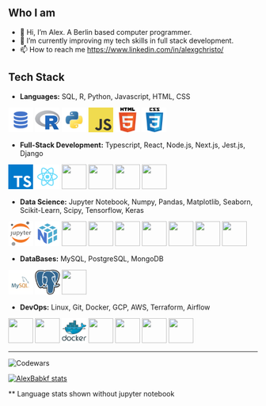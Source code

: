## Who I am

- 👋 Hi, I’m Alex. A Berlin based computer programmer.
- 🌱 I’m currently improving my tech skills in full stack development.
- 📫 How to reach me https://www.linkedin.com/in/alexgchristo/

## Tech Stack

- **Languages:** SQL, R, Python, Javascript, HTML, CSS 

<p float="left">
<img src="https://raw.githubusercontent.com/github/explore/80688e429a7d4ef2fca1e82350fe8e3517d3494d/topics/sql/sql.png" width="50" height="50">
<img src="https://raw.githubusercontent.com/github/explore/80688e429a7d4ef2fca1e82350fe8e3517d3494d/topics/r/r.png" width="50" height="50">
<img src="https://raw.githubusercontent.com/github/explore/80688e429a7d4ef2fca1e82350fe8e3517d3494d/topics/python/python.png" width="50" height="50">
<img src="https://raw.githubusercontent.com/github/explore/80688e429a7d4ef2fca1e82350fe8e3517d3494d/topics/javascript/javascript.png" width="50" height="50">
<img src="https://raw.githubusercontent.com/github/explore/80688e429a7d4ef2fca1e82350fe8e3517d3494d/topics/html/html.png" width="50" height="50">
<img src="https://raw.githubusercontent.com/github/explore/80688e429a7d4ef2fca1e82350fe8e3517d3494d/topics/css/css.png" width="50" height="50">
</p>

- **Full-Stack Development:** Typescript, React, Node.js, Next.js, Jest.js, Django

<p float="left">
  
<img src="https://raw.githubusercontent.com/github/explore/80688e429a7d4ef2fca1e82350fe8e3517d3494d/topics/typescript/typescript.png" width="50" height="50">
<img src="https://raw.githubusercontent.com/github/explore/80688e429a7d4ef2fca1e82350fe8e3517d3494d/topics/react/react.png" width="50" height="50">
<img src="https://github.com/nodejs.png" width="50" height="50">
<img src="https://www.drupal.org/files/project-images/nextjs-icon-dark-background.png" width="50" height="50">
<img src="https://github.com/jestjs.png" width="50" height="50">
<img src="https://github.com/django.png" width="50" height="50">
  
</p>

- **Data Science:** Jupyter Notebook, Numpy, Pandas, Matplotlib, Seaborn, Scikit-Learn, Scipy, Tensorflow, Keras 

<p float="left">
  
<img src="https://raw.githubusercontent.com/github/explore/a4691f04ff219c1c2aa02fc61fda41aa43f1459a/topics/jupyter-notebook/jupyter-notebook.png" width="50" height="50">
<img src="https://raw.githubusercontent.com/github/explore/a4691f04ff219c1c2aa02fc61fda41aa43f1459a/topics/numpy/numpy.png" width="50" height="50">
<img src="https://github.com/pandas-dev.png?size=40" width="50" height="50">
<img src="https://pydata.org/wp-content/uploads/2016/07/matplotlib-logo-300.png" width="50" height="50">
<img src="https://user-images.githubusercontent.com/315810/92254613-279c8000-ee9f-11ea-9b73-5622a7d95f3f.png" width="50" height="50">
<img src="https://camo.githubusercontent.com/69ce21304adac467a8251181f98932e1785abd9d718cdd8edc78d1abbf2dcb49/68747470733a2f2f75706c6f61642e77696b696d656469612e6f72672f77696b6970656469612f636f6d6d6f6e732f302f30352f5363696b69745f6c6561726e5f6c6f676f5f736d616c6c2e737667" width="50" height="50">
<img src="https://scipy.org/images/logo.svg" width="50" height="50">
<img src="https://camo.githubusercontent.com/b861b92581ad5a7b81147073d729eda727f71985d72f3dd198e0afd792a6f9de/68747470733a2f2f7777772e766563746f726c6f676f2e7a6f6e652f6c6f676f732f74656e736f72666c6f772f74656e736f72666c6f772d69636f6e2e737667" width="50" height="50">
<img src="https://encrypted-tbn0.gstatic.com/images?q=tbn:ANd9GcRBmJNKHVuRdikhCIhhvz3-BDt-kH93flEdT-naJtY&s" width="50" height="50">
  
</p>

- **DataBases:** MySQL, PostgreSQL, MongoDB

<p float="left">

<img src="https://raw.githubusercontent.com/github/explore/80688e429a7d4ef2fca1e82350fe8e3517d3494d/topics/mysql/mysql.png" width="50" height="50">
<img src="https://raw.githubusercontent.com/github/explore/80688e429a7d4ef2fca1e82350fe8e3517d3494d/topics/postgresql/postgresql.png" width="50" height="50">
<img src="https://github.com/mongodb.png" width="50" height="50">

</p>

- **DevOps:** Linux, Git, Docker, GCP, AWS, Terraform, Airflow

<p float="left">
  
<img src="https://cdn-icons-png.flaticon.com/512/6124/6124995.png" width="50" height="50">
<img src="https://git-scm.com/images/logos/downloads/Git-Icon-1788C.png" width="50" height="50">
<img src="https://raw.githubusercontent.com/devicons/devicon/master/icons/docker/docker-original-wordmark.svg" width="50" height="50">
<img src="https://camo.githubusercontent.com/582944f6627732531ce1a2e20ad43538d1896e16a5f159ea28fd137dbb8e798a/68747470733a2f2f7777772e766563746f726c6f676f2e7a6f6e652f6c6f676f732f676f6f676c655f636c6f75642f676f6f676c655f636c6f75642d69636f6e2e737667" width="50" height="50">
<img src="https://images.squarespace-cdn.com/content/v1/52ca3b73e4b04a45ef2c5cb6/1551884861331-C9U2RHJQLOPL9F332X5O/AWS_blog_01.PNG" width="50" height="50">
<img src="https://www.svgrepo.com/show/354447/terraform-icon.svg" width="50" height="50">
<img src="https://static-00.iconduck.com/assets.00/airflow-icon-512x512-tpr318yf.png" width="50" height="50">

</p>

-----------


![Codewars](https://www.codewars.com/users/AlexBabkf/badges/small)

[![AlexBabkf stats](https://github-readme-stats-drab-rho.vercel.app/api/top-langs?username=alexbabkf&hide=jupyter%20notebook&theme=algolia&show_icons=true)](https://github.com/alexbabkf)

** Language stats shown without jupyter notebook

